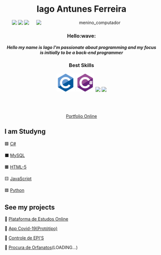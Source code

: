 <h1 align = center >Iago Antunes Ferreira</h1>


<div align = center>
    
 <img src="https://imgur.com/W2VZcfa.png" min-width="400px" max-width="400px" width="400px" align="right" alt="menino_computador">
    
[<img src="https://img.shields.io/badge/linkedin-%230077B5.svg?&style=for-the-badge&logo=linkedin&logoColor=white" />](https://www.linkedin.com/in/iagoaferreira/) 
[<img src = "https://img.shields.io/badge/instagram-%23E4405F.svg?&style=for-the-badge&logo=instagram&logoColor=white">](https://www.instagram.com/iago_ferreira010/) 
[<img src = "https://img.shields.io/badge/facebook-%231877F2.svg?&style=for-the-badge&logo=facebook&logoColor=white">](https://www.facebook.com/USERNAME)
    
</div>

  
<h3 align = center> Hello:wave: </h3>

<h4 align = center>
    <i>Hello my name is <b><i>Iago</i></b> I'm passionate about programming and my focus is initially to be a back-end programmer</i>
</h4>

<h3 align = center> Best Skills</h3>


<div align = center>
<img src="https://raw.githubusercontent.com/devicons/devicon/master/icons/c/c-original.svg" width = '60'>
<img src="https://raw.githubusercontent.com/devicons/devicon/master/icons/csharp/csharp-original.svg" width = '60'>
<img src="https://imgur.com/puhpH3X.png" width = '60'>
<img src="https://imgur.com/nOkin5E.png" width = '60'>
</div>

<br>
<br>
<br>
<br>

<div align = center>
<a href="https://iagoantunes.github.io/" target="_blank">
Portfolio Online
</a>
 
</div>




## I am Studyng

:purple_square: [C#](https://github.com/IagoAntunes/C-sharp-_Learning)

:black_large_square: [MySQL](breve)

:orange_square: [HTML-5](https://github.com/IagoAntunes/HTML-5__learning)
 
 :yellow_square: [JavaScript](https://github.com/IagoAntunes/Java-Script__learning)
 
 :blue_square: [Python](https://github.com/IagoAntunes/Python__learning)

## See my projects

:blue_book: [Plataforma de Estudos Online](https://github.com/IagoAntunes/NLW-2)

:hospital: [App Covid-19(Protótipo)](https://github.com/IagoAntunes/APP-COVID-19)

:construction: [Controle de EPI'S](https://github.com/IagoAntunes/Projeto-AlfaID)

:wedding: [Procura de Orfanatos](https://github.com/IagoAntunes/Happy-NLW)(LOADING...)

